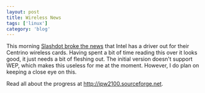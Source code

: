 ```yaml
---
layout: post
title: Wireless News
tags: ['linux']
category: 'blog'
---
```


This morning [Slashdot broke the
news](http://developers.slashdot.org/article.pl?sid=04/03/10/1540234&mode=thread)
that Intel has a driver out for their Centrino wireless cards. Having
spent a bit of time reading this over it looks good, it just needs a bit
of fleshing out. The initial version doesn't support WEP, which makes
this useless for me at the moment. However, I do plan on keeping a close
eye on this.

Read all about the progress at <http://ipw2100.sourceforge.net>.

